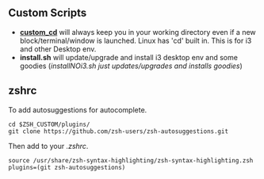 ## Custom Scripts

- [**custom_cd**](https://github.com/ianjberdahl/customz/raw/refs/heads/main/custom_cd) will always keep you in your working directory even if a new block/terminal/window is launched. Linux has 'cd' built in. This is for i3 and other Desktop env.
- **install.sh** will update/upgrade and install i3 desktop env and some goodies (*installNOi3.sh just updates/upgrades and installs goodies*)

## zshrc 
To add autosuggestions for autocomplete.
```
cd $ZSH_CUSTOM/plugins/
git clone https://github.com/zsh-users/zsh-autosuggestions.git
```
Then add to your *.zshrc*.
```
source /usr/share/zsh-syntax-highlighting/zsh-syntax-highlighting.zsh
plugins=(git zsh-autosuggestions)
```
